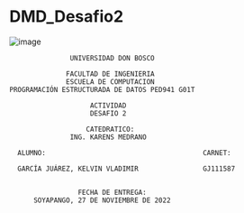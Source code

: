# DMD_Desafio2


![image](https://user-images.githubusercontent.com/88606122/134459925-52dc07d3-6ec7-4cf0-bf6d-a2caf2aa4e12.png)


	               UNIVERSIDAD DON BOSCO

                  FACULTAD DE INGENIERIA
                  ESCUELA DE COMPUTACION
    PROGRAMACIÓN ESTRUCTURADA DE DATOS PED941 G01T
      
                        ACTIVIDAD
                        DESAFIO 2

                       CATEDRATICO:
                   ING. KARENS MEDRANO

      ALUMNO:                                       CARNET:
                          
      GARCÍA JUÁREZ, KELVIN VLADIMIR                GJ111587
      
      
                     FECHA DE ENTREGA:
          SOYAPANGO, 27 DE NOVIEMBRE DE 2022
